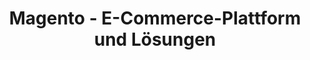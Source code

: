 ---
title: Magento - E-Commerce-Plattform und Lösungen
description: Entdecke Magento als leistungsstarke E-Commerce-Plattform. Unsere Dienstleistungen bieten umfassende Magento-Lösungen für dein Online-Geschäft.
---